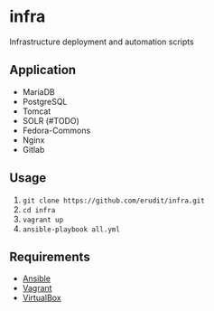 # infra
Infrastructure deployment and automation scripts

## Application

- MariaDB
- PostgreSQL
- Tomcat
- SOLR (#TODO)
- Fedora-Commons
- Nginx
- Gitlab

## Usage

1. `git clone https://github.com/erudit/infra.git`
2. `cd infra`
3. `vagrant up`
4. `ansible-playbook all.yml`

## Requirements

* [Ansible](http://www.ansible.com/)
* [Vagrant](https://www.vagrantup.com/)
* [VirtualBox](https://www.virtualbox.org/)
